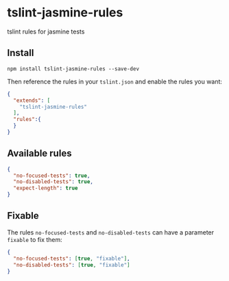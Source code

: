 # tslint-jasmine-rules

tslint rules for jasmine tests

## Install

`npm install tslint-jasmine-rules --save-dev`

Then reference the rules in your `tslint.json` and enable the rules you want:
```json
{
  "extends": [
    "tslint-jasmine-rules"
  ],
  "rules":{
  }
}
```

## Available rules

```json
{
  "no-focused-tests": true,
  "no-disabled-tests": true,
  "expect-length": true
}
```

## Fixable

The rules `no-focused-tests` and `no-disabled-tests` can have a parameter `fixable` to fix them:

```json
{
  "no-focused-tests": [true, "fixable"],
  "no-disabled-tests": [true, "fixable"]
}
```